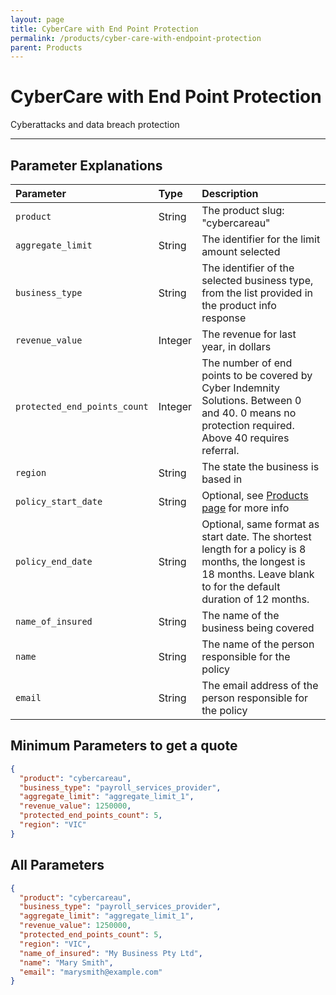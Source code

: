 ```yaml
---
layout: page
title: CyberCare with End Point Protection
permalink: /products/cyber-care-with-endpoint-protection
parent: Products
---
```


# CyberCare with End Point Protection

Cyberattacks and data breach protection

---

## Parameter Explanations

| Parameter    | Type   | Description |
|:-------------|:-------|:------------|
| `product`    | String | The product slug: "cybercareau" |
| `aggregate_limit`    | String | The identifier for the limit amount selected |
| `business_type`    | String | The identifier of the selected business type, from the list provided in the product info response |
| `revenue_value`    | Integer | The revenue for last year, in dollars |
| `protected_end_points_count`    | Integer | The number of end points to be covered by Cyber Indemnity Solutions. Between 0 and 40. 0 means no protection required. Above 40 requires referral. |
| `region`    | String | The state the business is based in |
| `policy_start_date`    | String | Optional, see [Products page](/products/#common-parameters--optional) for more info |
| `policy_end_date`    | String | Optional, same format as start date. The shortest length for a policy is 8 months, the longest is 18 months. Leave blank to for the default duration of 12 months. |
| `name_of_insured`    | String | The name of the business being covered |
| `name`    | String | The name of the person responsible for the policy |
| `email`    | String | The email address of the person responsible for the policy |

## Minimum Parameters to get a quote

```json
{
  "product": "cybercareau",
  "business_type": "payroll_services_provider",
  "aggregate_limit": "aggregate_limit_1",
  "revenue_value": 1250000,
  "protected_end_points_count": 5,
  "region": "VIC"
}
```

## All Parameters

```json
{
  "product": "cybercareau",
  "business_type": "payroll_services_provider",
  "aggregate_limit": "aggregate_limit_1",
  "revenue_value": 1250000,
  "protected_end_points_count": 5,
  "region": "VIC",
  "name_of_insured": "My Business Pty Ltd",
  "name": "Mary Smith",
  "email": "marysmith@example.com"
}
```
